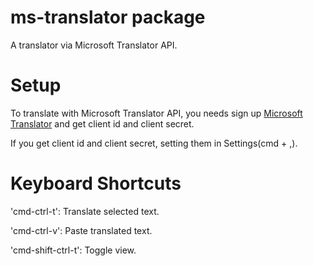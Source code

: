 # ms-translator package

A translator via Microsoft Translator API.

# Setup

To translate with Microsoft Translator API, you needs sign up [Microsoft Translator](https://datamarket.azure.com/dataset/bing/microsofttranslator) and get client id and client secret.

If you get client id and client secret, setting them in Settings(cmd + ,).

# Keyboard Shortcuts

'cmd-ctrl-t': Translate selected text.

'cmd-ctrl-v': Paste translated text.

'cmd-shift-ctrl-t': Toggle view.
